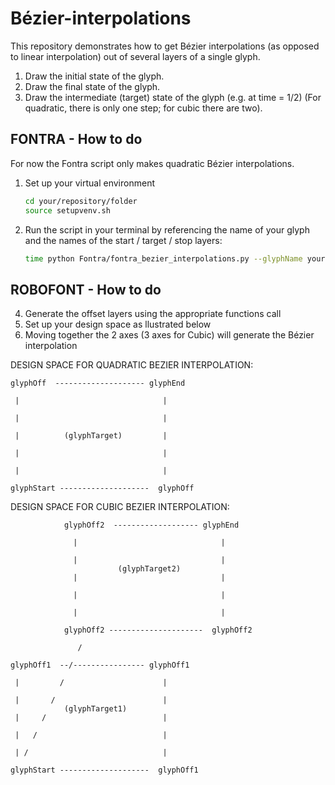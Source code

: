 # Bézier-interpolations


This repository demonstrates how to get Bézier interpolations (as opposed to linear interpolation) out of several layers of a single glyph.

1. Draw the initial state of the glyph.
2. Draw the final state of the glyph.
3. Draw the intermediate (target) state of the glyph (e.g. at time = 1/2)
    (For quadratic, there is only one step; for cubic there are two).

## FONTRA - How to do

For now the Fontra script only makes quadratic Bézier interpolations.

1. Set up your virtual environment
    ```sh
    cd your/repository/folder
    source setupvenv.sh
    ```
2. Run the script in your terminal by referencing the name of your glyph and the names of the start / target / stop layers:
    ```sh
    time python Fontra/fontra_bezier_interpolations.py --glyphName yourGlyphName --t timeValue --defaultSource nameOfYourDefaultSource --targetSource nameOfYourTargetSource --endSource nameOfYourEndSource --offSource1 nameOfYourOffSource1 --offSource2 nameOfYourOffSource2 your/font/path
    ```


## ROBOFONT - How to do


4. Generate the offset layers using the appropriate functions call
5. Set up your design space as llustrated below
6. Moving together the 2 axes (3 axes for Cubic) will generate the Bézier interpolation 


DESIGN SPACE FOR QUADRATIC BEZIER INTERPOLATION:

    glyphOff  -------------------- glyphEnd
      
     |                                | 
     
     |                                |
     
     |          (glyphTarget)         | 
     
     |                                |
     
     |                                |
     
    glyphStart --------------------  glyphOff


DESIGN SPACE FOR CUBIC BEZIER INTERPOLATION:

                glyphOff2  ------------------- glyphEnd
                    
                  |                                | 
                     
                  |                                |
                            (glyphTarget2)                     
                  |                                | 
                     
                  |                                |
                     
                  |                                |
                 
                glyphOff2 ---------------------  glyphOff2
    
                   /     
     
    glyphOff1  --/---------------- glyphOff1
    
     |         /                      | 
     
     |       /                        |
                (glyphTarget1)
     |     /                          | 
     
     |   /                            |
     
     | /                              |
       
    glyphStart --------------------  glyphOff1
